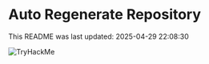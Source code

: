 # Auto Regenerate Repository

This README was last updated: 2025-04-29 22:08:30

 ![TryHackMe](https://tryhackme.com/badge/533634)
